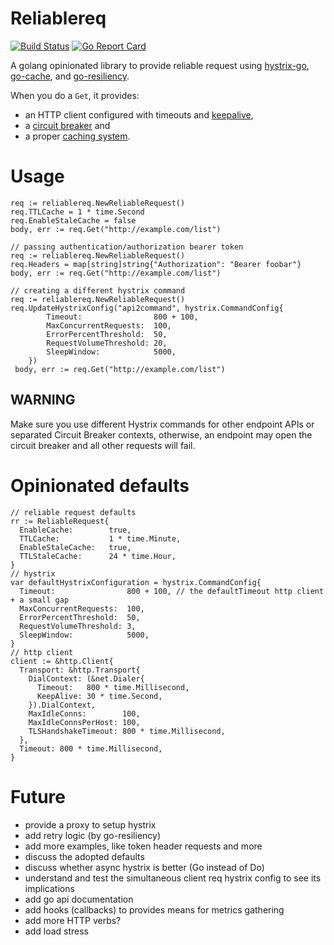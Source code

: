 # Reliablereq
[![Build Status](https://travis-ci.org/globocom/reliable-request.svg?branch=master)](https://travis-ci.org/globocom/reliable-request) [![Go Report Card](https://goreportcard.com/badge/github.com/globocom/reliable-request)](https://goreportcard.com/report/github.com/globocom/reliable-request)

A golang opinionated library to provide reliable request using [hystrix-go](https://github.com/afex/hystrix-go), [go-cache](https://github.com/patrickmn/go-cache), and [go-resiliency](https://github.com/eapache/go-resiliency).

When you do a `Get`, it provides:
* an HTTP client configured with timeouts and [keepalive](https://en.wikipedia.org/wiki/HTTP_persistent_connection),
* a [circuit breaker](https://martinfowler.com/bliki/CircuitBreaker.html) and
* a proper [caching system](https://en.wikipedia.org/wiki/Cache_(computing)).

# Usage

```golang
req := reliablereq.NewReliableRequest()
req.TTLCache = 1 * time.Second
req.EnableStaleCache = false
body, err := req.Get("http://example.com/list")

// passing authentication/authorization bearer token
req := reliablereq.NewReliableRequest()
req.Headers = map[string]string{"Authorization": "Bearer foobar"}
body, err := req.Get("http://example.com/list")

// creating a different hystrix command
req := reliablereq.NewReliableRequest()
req.UpdateHystrixConfig("api2command", hystrix.CommandConfig{
		Timeout:                800 + 100,
		MaxConcurrentRequests:  100,
		ErrorPercentThreshold:  50,
		RequestVolumeThreshold: 20,
		SleepWindow:            5000,
	})
 body, err := req.Get("http://example.com/list")
```

## WARNING
Make sure you use different Hystrix commands for other endpoint APIs or separated Circuit Breaker contexts, otherwise, an endpoint may open the circuit breaker and all other requests will fail.


# Opinionated defaults

```golang
// reliable request defaults
rr := ReliableRequest{
  EnableCache:        true,
  TTLCache:           1 * time.Minute,
  EnableStaleCache:   true,
  TTLStaleCache:      24 * time.Hour,
}
// hystrix
var defaultHystrixConfiguration = hystrix.CommandConfig{
  Timeout:                800 + 100, // the defaultTimeout http client + a small gap
  MaxConcurrentRequests:  100,
  ErrorPercentThreshold:  50,
  RequestVolumeThreshold: 3,
  SleepWindow:            5000,
}
// http client
client := &http.Client{
  Transport: &http.Transport{
    DialContext: (&net.Dialer{
      Timeout:   800 * time.Millisecond,
      KeepAlive: 30 * time.Second,
    }).DialContext,
    MaxIdleConns:        100,
    MaxIdleConnsPerHost: 100,
    TLSHandshakeTimeout: 800 * time.Millisecond,
  },
  Timeout: 800 * time.Millisecond,
}
```

# Future

* provide a proxy to setup hystrix
* add retry logic (by go-resiliency)
* add more examples, like token header requests and more
* discuss the adopted defaults
* discuss whether async hystrix is better (Go instead of Do)
* understand and test the simultaneous client req hystrix config to see its implications
* add go api documentation
* add hooks (callbacks) to provides means for metrics gathering
* add more HTTP verbs?
* add load stress
